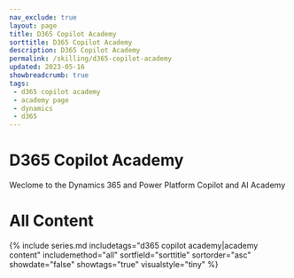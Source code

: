 ```yaml
---
nav_exclude: true
layout: page
title: D365 Copilot Academy
sorttitle: D365 Copilot Academy
description: D365 Copilot Academy
permalink: /skilling/d365-copilot-academy
updated: 2023-05-16
showbreadcrumb: true
tags: 
 - d365 copilot academy
 - academy page
 - dynamics
 - d365
---
```


# D365 Copilot Academy

Weclome to the Dynamics 365 and Power Platform Copilot and AI Academy

# All Content

{% include series.md 
    includetags="d365 copilot academy|academy content" 
    includemethod="all" 
    sortfield="sorttitle" sortorder="asc" showdate="false" showtags="true" 
    visualstyle="tiny"
%}
